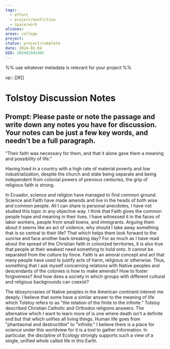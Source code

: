```yaml
---
tags:
  - effort
  - project/nonfiction
  - space/work
aliases: 
areas: college
project: 
status: project/complete
date: 2024-02-04
UID: 202402041402
---
```


%%
use whatever metadata is relevant for your project
%%

up:: [[#]]

# Tolstoy Discussion Notes

## Prompt: Please paste or note the passage and write down any notes you have for discussion. Your notes can be just a few key words, and needn't be a full paragraph.

"Their faith was necessary for them, and that it alone gave them a meaning and possibility of life."

Having lived in a country with a high rate of material poverty and low industrialization, despite the church and state being separate and being independent from colonial powers of previous centuries, the grip of religious faith is strong. 

In Ecuador, science and religion have managed to find common ground. Science and Faith have made amends and live in the heads of both wise and common people. All I can share is personal anecdotes, I have not studied this topic in any objective way. I think that Faith gives the common people hope and meaning in their lives. I have witnessed it in the faces of labor workers, people from small towns, and immigrants. Arguing them about it seems like an act of violence, why should I take away something that is so central to their life? That which helps them look forward to the sunrise and face another back-breaking day? For as much as I have read about the spread of the Christian faith in colonized territories, it is also true that people at their weakest need something to hold onto. It cannot be separated from the culture by force. Faith is an amoral concept and act that many people have used to justify acts of harm, religious or otherwise. Thus, something that I ask myself concerning relations with Native peoples and descendants of the colonies is how to make amends? How to foster forgiveness? And how does a society in which groups with different cultural and religious backgrounds can coexist?

The idiosyncrasies of Native peoples in the American continent interest me deeply. I believe that some have a similar answer to the meaning of life which Tolstoy refers to as "the relation of the finite to the infinite." Tolstoy described Christian Catholic and Orthodox religions answers. The alternative which I want to learn more of is one where death isn't a definite end but that which unifies all living things. Human life goes from "phantasmal and destructible" to "infinite." I believe there is a place for science under this worldview for it is a tool to gather information. In particular, the discipline of Ecology strongly supports such a view of a single, unified whole called life in this Earth.